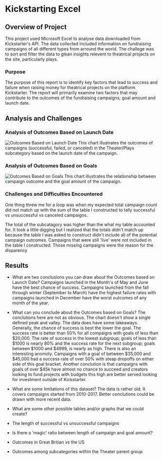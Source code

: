 # Kickstarting Excel

## Overview of Project
This project used Microsoft Excel to analyse data downloaded from Kickstarter's API. The data collected included information on fundraising campaigns of all different types from arround the world. The challege was to sort and filter the data to glean insights relevent to theatrical projects on the site, particularly plays.

### Purpose
The purpose of this report is to identify key factors that lead to success and failure when raising money for theatrical projects on the platform Kickstarter. The report will primarily examine two factors that may contribute to the outcomes of the fundraising campaigns; goal amount and launch date.

## Analysis and Challenges

### Analysis of Outcomes Based on Launch Date
![Outcomes Based on Launch Date](/Outcomes_Based_on_Lanuch_Date_Chart.png)
This chart illustrates the outcomes of campaigns (successful, failed, or canceled) in the Theater/Plays subcategory based on the launch date of the campaign.

### Analysis of Outcomes Based on Goals
![Outcomes Based on Goals](/Outcomes_vs_Goals.png)
This chart illustrates the relationship between campaign outcome and the goal amount of the campaign.

### Challenges and Difficulties Encountered
One thing threw me for a loop was when my expected total campaign count did not match up with the sum of the table I constructed to tally successful vs unsuccessful vs canceled campaigns.

The total of the subcatagory was higher than the what my table accounted for. It took a little digging but I realized that the totals didn't match up because the table I was asked to construct didn't include all of the potential campaign outcomes. Campaigns that were still 'live' were not included in the table I constructed. Those missing campaigns were the reason for the disparency

## Results

- What are two conclusions you can draw about the Outcomes based on Launch Date?
Campaigns launched in the Month's of May and June have the best chance of success. Campaigns launched from the fall through winter (September to March) have the highest failure rates with campaigns launched in December have the worst outcomes of any month of the year.

- What can you conclude about the Outcomes based on Goals?
The conclutions here are not as obvious. The chart doesn't show a single defined peak and valley. The data does have some takeaways.
Generally, the chance of success is best the lower the goal. The success rate is better than 50% for all compaigns with goals of less than $20,000. The rate of success in the lowest subgroup; goals of less than $1000 is nearly 80% and the success rate for the next subgroup; goals between $1000 and $4999, is nearly as high. 
There is also an interesting anomoly. Campaigns with a goal of between $35,000 and $45,000 had a success rate of over 50% with steap dropoffs on either side of this goal bracket.
Another conclution is that campaigns with goals of over $45k have almost no chance to succeed and creators looking to fund projects with budgets this high are better served looking for investment outside of Kickstarter.



- What are some limitations of this dataset?
The data is rather old. It covers campaigns started from 2010-2017. Better conclutions could be drawn with more recent data.



- What are some other possible tables and/or graphs that we could create?
 - The length of successful vs unsuccessful campaigns
 - Is there a 'magic' ratio between length of campaign and goal amount?
 - Outcomes in Great Britian vs the US
 - Outcomes among subcategories within the Theater parent group
